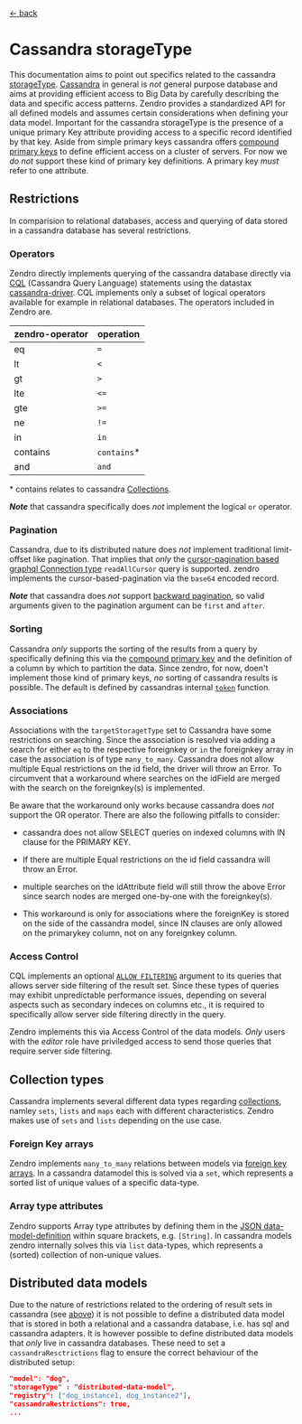 [ &larr; back](setup_data_scheme.md)
<br/>

# Cassandra storageType

This documentation aims to point out specifics related to the cassandra [storageType](setup_data_scheme.md#json-specs). [Cassandra]() in general is _not_ general purpose database and aims at providing efficient access to Big Data by carefully describing the data and specific access patterns. Zendro provides a standardized API for all defined models and assumes certain considerations when defining your data model. Important for the cassandra storageType is the presence of a unique primary Key attribute providing access to a specific record identified by that key. Aside from simple primary keys cassandra offers [compound primary keys](https://docs.datastax.com/en/cql-oss/3.3/cql/cql_using/useCompoundPrimaryKeyConcept.html) to define efficient access on a cluster of servers. For now we _do not_ support these kind of primary key definitions. A primary key _must_ refer to one attribute.

## Restrictions
In comparision to relational databases, access and querying of data stored in a cassandra database has several restrictions. 

### Operators
Zendro directly implements querying of the cassandra database directly via [CQL](https://cassandra.apache.org/doc/latest/cql/index.html) (Cassandra Query Language) statements using the datastax [cassandra-driver](https://docs.datastax.com/en/developer/nodejs-driver/4.6/). CQL implements only a subset of logical operators available for example in relational databases. The operators included in Zendro are.

zendro-operator | operation
------- | ------- 
eq | `= `
lt | `<`
gt | `>`
lte | `<=`
gte | `>=`
ne | `!=`
in | `in`
contains | `contains`*
and | `and`

\* contains relates to cassandra [Collections](https://cassandra.apache.org/doc/latest/cql/types.html#collections).  

**_Note_** that cassandra specifically does _not_ implement the logical `or` operator.

### Pagination
Cassandra, due to its distributed nature does _not_ implement traditional limit-offset like pagination. That implies that _only_ the [cursor-pagination based graphql Connection type](https://graphql.org/learn/pagination/#complete-connection-model) `readAllCursor` query is supported. zendro implements the cursor-based-pagination via the `base64` encoded record.  

**_Note_** that cassandra does _not_ support [backward pagination](api_graphql.md#pagination-argument), so valid arguments given to the pagination argument can be `first` and `after`.

### Sorting
Cassandra _only_ supports the sorting of the results from a query by specifically defining this via the [compound primary key](https://docs.datastax.com/en/cql-oss/3.3/cql/cql_using/useCompoundPrimaryKeyConcept.html) and the definition of a column by which to partition the data. Since zendro, for now, doen't implement those kind of primary keys, _no_ sorting of cassandra results is possible. The default is defined by cassandras internal [`token`](https://docs.datastax.com/en/cql-oss/3.3/cql/cql_using/useToken.html) function.

### Associations
Associations with the `targetStoragetType` set to Cassandra have some restrictions on searching. Since the association is resolved via adding a search for either `eq` to the respective foreignkey or `in` the foreignkey array in case the association is of type `many_to_many`. Cassandra does not allow multiple Equal restrictions on the id field, the driver will throw an Error. To circumvent that a workaround where searches on the idField are merged with the search on the foreignkey(s) is implemented.

Be aware that the workaround only works because cassandra does _not_ support the OR operator. There are also the following pitfalls to consider: 
- cassandra does not allow SELECT queries on indexed columns with IN clause for the PRIMARY KEY.

- If there are multiple Equal restrictions on the id field cassandra will throw an Error.
- multiple searches on the idAttribute field will still throw the above Error since search nodes are merged one-by-one with the foreignkey(s).
- This workaround is only for associations where the foreignKey is stored on the side of the cassandra model, since IN clauses are only allowed on the primarykey column, not on any foreignkey column.

### Access Control
CQL implements an optional [`ALLOW FILTERING`](https://cassandra.apache.org/doc/latest/cql/dml.html?highlight=allow%20filtering#allow-filtering) argument to its queries that allows server side filtering of the result set. Since these types of queries may exhibit unpredictable performance issues, depending on several aspects such as secondary indeces on columns etc., it is required to specifically allow server side filtering directly in the query.  

Zendro implements this via Access Control of the data models. _Only_ users with the _editor_ role have priviledged access to send those queries that require server side filtering.

## Collection types
Cassandra implements several different data types regarding [collections](https://cassandra.apache.org/doc/latest/cql/types.html#collections), namley `sets`, `lists` and `maps` each with different characteristics. Zendro makes use of `sets` and `lists` depending on the use case.

### Foreign Key arrays
Zendro implements `many_to_many` relations between models via [foreign key arrays](setup_data_scheme.md#many-to-many-association-through-foreign-key-arrays). In a cassandra datamodel this is solved via a `set`, which represents a sorted list of unique values of a specific data-type.

### Array type attributes
Zendro supports Array type attributes by defining them in the [JSON data-model-definition](setup_data_scheme.md#json-specs) within square brackets, e.g. `[String]`. In cassandra models zendro internally solves this via `list` data-types, which represents a (sorted) collection of non-unique values.

## Distributed data models
Due to the nature of restrictions related to the ordering of result sets in cassandra (see [above](#Sorting)) it is not possible to define a distributed data model that is stored in both a relational and a cassandra database, i.e. has sql and cassandra adapters. It is however possible to define distributed data models that _only_ live in cassandra databases. These need to set a `cassandraResctrictions` flag to ensure the correct behaviour of the distributed setup:

```JSON
"model": "dog",
"storageType" : "distributed-data-model",
"registry": ["dog_instance1, dog_instance2"],
"cassandraRestrictions": true,
...
```
